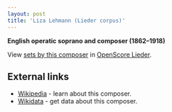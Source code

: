 ```yaml
---
layout: post
title: 'Liza Lehmann (Lieder corpus)'
---
```


__English operatic soprano and composer (1862–1918)__

View [sets by this composer] in [OpenScore Lieder].

[sets by this composer]: https://musescore.com/openscore-lieder-corpus/sets?order=title&text=Lehmann,+Liza
[OpenScore Lieder]: https://musescore.com/openscore-lieder-corpus

## External links

- [Wikipedia] - learn about this composer.
- [Wikidata] - get data about this composer.

[Wikipedia]: https://en.wikipedia.org/wiki/Liza_Lehmann
[Wikidata]: https://www.wikidata.org/wiki/Q4887488
